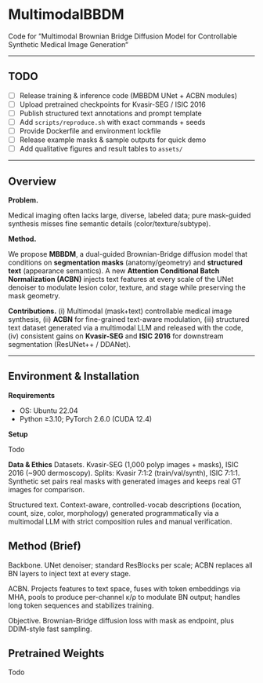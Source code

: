 # MultimodalBBDM
Code for ”Multimodal Brownian Bridge Diffusion Model for Controllable Synthetic Medical Image Generation“

---

## TODO 
- [ ] Release training & inference code (MBBDM UNet + ACBN modules)
- [ ] Upload pretrained checkpoints for Kvasir-SEG / ISIC 2016
- [ ] Publish structured text annotations and prompt template
- [ ] Add `scripts/reproduce.sh` with exact commands + seeds
- [ ] Provide Dockerfile and environment lockfile
- [ ] Release example masks & sample outputs for quick demo
- [ ] Add qualitative figures and result tables to `assets/`

---

## Overview
**Problem.** 

Medical imaging often lacks large, diverse, labeled data; pure mask-guided synthesis misses fine semantic details (color/texture/subtype).  

**Method.** 

We propose **MBBDM**, a dual-guided Brownian-Bridge diffusion model that conditions on **segmentation masks** (anatomy/geometry) and **structured text** (appearance semantics). A new **Attention Conditional Batch Normalization (ACBN)** injects text features at every scale of the UNet denoiser to modulate lesion color, texture, and stage while preserving the mask geometry. 

**Contributions.** 
(i) Multimodal (mask+text) controllable medical image synthesis, 
(ii) **ACBN** for fine-grained text-aware modulation, 
(iii) structured text dataset generated via a multimodal LLM and released with the code, (iv) consistent gains on **Kvasir-SEG** and **ISIC 2016** for downstream segmentation (ResUNet++ / DDANet). 

---

## Environment & Installation
**Requirements**
- OS: Ubuntu 22.04 
- Python ≥3.10; PyTorch 2.6.0 (CUDA 12.4)


**Setup**

Todo

**Data & Ethics**
Datasets. Kvasir-SEG (1,000 polyp images + masks), ISIC 2016 (~900 dermoscopy). Splits: Kvasir 7:1:2 (train/val/synth), ISIC 7:1:1. Synthetic set pairs real masks with generated images and keeps real GT images for comparison. 

Structured text. Context-aware, controlled-vocab descriptions (location, count, size, color, morphology) generated programmatically via a multimodal LLM with strict composition rules and manual verification. 
 



## Method (Brief)
Backbone. UNet denoiser; standard ResBlocks per scale; ACBN replaces all BN layers to inject text at every stage. 

ACBN. Projects features to text space, fuses with token embeddings via MHA, pools to produce per-channel κ/ρ to modulate BN output; handles long token sequences and stabilizes training. 
 

Objective. Brownian-Bridge diffusion loss with mask as endpoint, plus DDIM-style fast sampling. 


## Pretrained Weights

Todo

